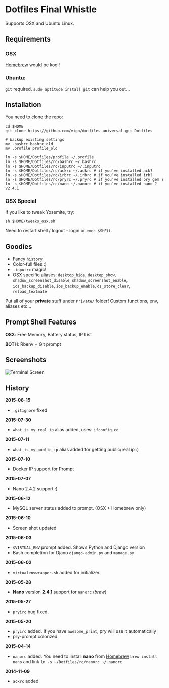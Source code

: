 # Dotfiles Final Whistle

Supports OSX and Ubuntu Linux.

## Requirements

### OSX

[Homebrew][01] would be kool!

### Ubuntu:
`git` required. `sudo aptitude install git` can help you out...

## Installation

You need to clone the repo:

    cd $HOME
    git clone https://github.com/vigo/dotfiles-universal.git Dotfiles
    
    # backup existing settings
    mv .bashrc bashrc_old
    mv .profile profile_old
    
    ln -s $HOME/Dotfiles/profile ~/.profile
    ln -s $HOME/Dotfiles/rc/bashrc ~/.bashrc
    ln -s $HOME/Dotfiles/rc/inputrc ~/.inputrc
    ln -s $HOME/Dotfiles/rc/ackrc ~/.ackrc # if you’ve installed ack?
    ln -s $HOME/Dotfiles/rc/irbrc ~/.irbrc # if you’ve installed irb?
    ln -s $HOME/Dotfiles/rc/pryrc ~/.pryrc # if you’ve installed pry gem ?
    ln -s $HOME/Dotfiles/rc/nano ~/.nanorc # if you’ve installed nano ? v2.4.1

### OSX Special

If you like to tweak Yosemite, try:

    sh $HOME/tweaks_osx.sh

Need to restart shell / logout - login or `exec $SHELL`.

## Goodies

* Fancy `history`
* Color-full files :)
* `.inputrc` magic!
* OSX specific aliases: `desktop_hide`, `desktop_show`, `shadow_screenshot_disable`,
`shadow_screenshot_enable`, `ios_backup_disable`, `ios_backup_enable`,
`ds_store_clear`, `reload_textmate`

Put all of your **private** stuff under `Private/` folder! Custom functions,
env, aliases etc...

## Prompt Shell Features

**OSX**: Free Memory, Battery status, IP List

**BOTH**: Rbenv + Git prompt

## Screenshots

![Terminal Screen](http://i.imgur.com/kXegjAf.png)

## History

**2015-08-15**

* `.gitignore` fixed

**2015-07-30**

* `what_is_my_real_ip` alias added, uses: `ifconfig.co`

**2015-07-11**

* `what_is_my_public_ip` alias added for getting public/real ip :)

**2015-07-10**

* Docker IP support for Prompt

**2015-07-07**

* Nano 2.4.2 support :)

**2015-06-12**

* MySQL server status added to prompt. (OSX + Homebrew only)

**2015-06-10**

* Screen shot updated

**2015-06-03**

* `$VIRTUAL_ENV` prompt added. Shows Python and Django version
* Bash completion for Djano `django-admin.py` and `manage.py`

**2015-06-02**

* `virtualenvwrapper.sh` added for initializer.

**2015-05-28**

* **Nano** version **2.4.1** support for `nanorc` (*brew*)

**2015-05-27**

* `pryirc` bug fixed.

**2015-05-20**

* `pryirc` added. If you have `awesome_print`, pry will use it automatically 
* pry-prompt colorized.

**2015-04-14**

* `nanorc` added. You need to install **nano** from [Homebrew][01]
`brew install nano` and link `ln -s ~/Dotfiles/rc/nanorc ~/.nanorc`

**2014-11-09**

* `ackrc` added


[01]: http://brew.sh
